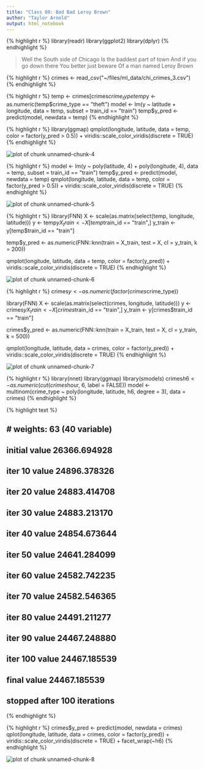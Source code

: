 ```yaml
---
title: "Class 08: Bad Bad Leroy Brown"
author: "Taylor Arnold"
output: html_notebook
---
```






{% highlight r %}
library(readr)
library(ggplot2)
library(dplyr)
{% endhighlight %}

> Well the South side of Chicago
> Is the baddest part of town
> And if you go down there
> You better just beware
> Of a man named Leroy Brown



{% highlight r %}
crimes <- read_csv("~/files/ml_data/chi_crimes_3.csv")
{% endhighlight %}


{% highlight r %}
temp <- crimes[crimes$crime_type %in% c("theft", "narcotics"),]
temp$y <- as.numeric(temp$crime_type == "theft")
model <- lm(y ~ latitude + longitude,
            data = temp, subset = train_id == "train")
temp$y_pred <- predict(model, newdata = temp)
{% endhighlight %}


{% highlight r %}
library(ggmap)
qmplot(longitude, latitude, data = temp, color = factor(y_pred > 0.5)) +
  viridis::scale_color_viridis(discrete = TRUE)
{% endhighlight %}

![plot of chunk unnamed-chunk-4](../assets/2017-09-21-class08/unnamed-chunk-4-1.png)


{% highlight r %}
model <- lm(y ~ poly(latitude, 4) + poly(longitude, 4),
            data = temp, subset = train_id == "train")
temp$y_pred <- predict(model, newdata = temp)
qmplot(longitude, latitude, data = temp, color = factor(y_pred > 0.5)) +
  viridis::scale_color_viridis(discrete = TRUE)
{% endhighlight %}

![plot of chunk unnamed-chunk-5](../assets/2017-09-21-class08/unnamed-chunk-5-1.png)


{% highlight r %}
library(FNN)
X <- scale(as.matrix(select(temp, longitude, latitude)))
y <- temp$y
X_train <- X[temp$train_id == "train",]
y_train <- y[temp$train_id == "train"]

temp$y_pred <- as.numeric(FNN::knn(train = X_train, test = X, cl = y_train, k = 200))

qmplot(longitude, latitude, data = temp, color = factor(y_pred)) +
  viridis::scale_color_viridis(discrete = TRUE)
{% endhighlight %}

![plot of chunk unnamed-chunk-6](../assets/2017-09-21-class08/unnamed-chunk-6-1.png)


{% highlight r %}
crimes$y <- as.numeric(factor(crimes$crime_type))


library(FNN)
X <- scale(as.matrix(select(crimes, longitude, latitude)))
y <- crimes$y
X_train <- X[crimes$train_id == "train",]
y_train <- y[crimes$train_id == "train"]

crimes$y_pred <- as.numeric(FNN::knn(train = X_train, test = X, cl = y_train, k = 500))

qmplot(longitude, latitude, data = crimes, color = factor(y_pred)) +
  viridis::scale_color_viridis(discrete = TRUE)
{% endhighlight %}

![plot of chunk unnamed-chunk-7](../assets/2017-09-21-class08/unnamed-chunk-7-1.png)




{% highlight r %}
library(nnet)
library(ggmap)
library(smodels)
crimes$h6 <- as.numeric(cut(crimes$hour, 6, label = FALSE))
model <- multinom(crime_type ~ poly(longitude, latitude, h6, degree = 3),
                  data = crimes)
{% endhighlight %}



{% highlight text %}
## # weights:  63 (40 variable)
## initial  value 26366.694928 
## iter  10 value 24896.378326
## iter  20 value 24883.414708
## iter  30 value 24883.213170
## iter  40 value 24854.673644
## iter  50 value 24641.284099
## iter  60 value 24582.742235
## iter  70 value 24582.546365
## iter  80 value 24491.211277
## iter  90 value 24467.248880
## iter 100 value 24467.185539
## final  value 24467.185539 
## stopped after 100 iterations
{% endhighlight %}



{% highlight r %}
crimes$y_pred <- predict(model, newdata = crimes)
qplot(longitude, latitude, data = crimes, color = factor(y_pred)) +
  viridis::scale_color_viridis(discrete = TRUE) +
  facet_wrap(~h6)
{% endhighlight %}

![plot of chunk unnamed-chunk-8](../assets/2017-09-21-class08/unnamed-chunk-8-1.png)









